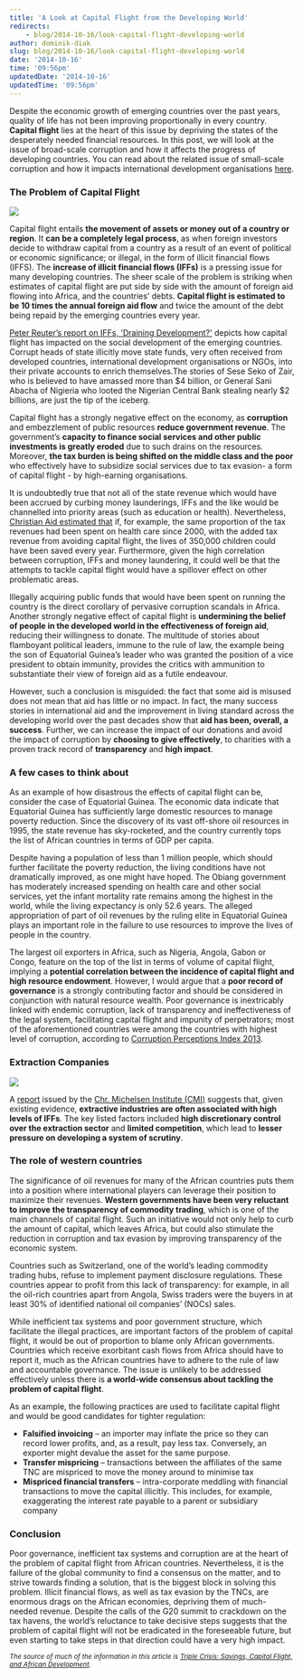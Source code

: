 ```yaml
---
title: 'A Look at Capital Flight from the Developing World'
redirects:
    - blog/2014-10-16/look-capital-flight-developing-world
author: dominik-diak
slug: blog/2014-10-16/look-capital-flight-developing-world
date: '2014-10-16'
time: '09:56pm'
updatedDate: '2014-10-16'
updatedTime: '09:56pm'
---
```

Despite the economic growth of emerging countries over the past years, quality of life has not been improving proportionally in every country. **Capital flight** lies at the heart of this issue by depriving the states of the desperately needed financial resources. In this post, we will look at the issue of broad-scale corruption and how it affects the progress of developing countries. You can read about the related issue of small-scale corruption and how it impacts international development organisations [here](https://www.givingwhatwecan.org/blog/2014-10-07/donating-in-face-corruption).

### The Problem of Capital Flight

![](/images/uploads/capital-flight-hurting-greece1.jpg)

Capital flight entails **the movement of assets or money out of a country or region**. It **can be a completely legal process**, as when foreign investors decide to withdraw capital from a country as a result of an event of political or economic significance; or illegal, in the form of illicit financial flows (IFFS). The **increase of illicit financial flows (IFFs)** is a pressing issue for many developing countries. The sheer scale of the problem is striking when estimates of capital flight are put side by side with the amount of foreign aid flowing into Africa, and the countries’ debts. **Capital flight is estimated to be 10 times the annual foreign aid flow** and twice the amount of the debt being repaid by the emerging countries every year.

[Peter Reuter’s report on IFFs, 'Draining Development?'](https://openknowledge.worldbank.org/bitstream/handle/10986/2242/668150PUB0EPI0067848B09780821388693.pdf?sequence=1) depicts how capital flight has impacted on the social development of the emerging countries. Corrupt heads of state illicitly move state funds, very often received from developed countries, international development organisations or NGOs, into their private accounts to enrich themselves.The stories of Sese Seko of Zair, who is believed to have amassed more than $4 billion, or General Sani Abacha of Nigieria who looted the Nigerian Central Bank stealing nearly $2 billions, are just the tip of the iceberg.

Capital flight has a strongly negative effect on the economy, as **corruption** and embezzlement of public resources **reduce government revenue**. The government’s **capacity to finance social services and other public investments is greatly eroded** due to such drains on the resources. Moreover, **the tax burden is being shifted on the middle class and the poor** who effectively have to subsidize social services due to tax evasion- a form of capital flight - by high-earning organisations.

It is undoubtedly true that not all of the state revenue which would have been accrued by curbing money launderings, IFFs and the like would be channelled into priority areas (such as education or health). Nevertheless, [Christian Aid estimated that](http://www.christianaid.org.uk/images/deathandtaxes.pdf) if, for example, the same proportion of the tax revenues had been spent on health care since 2000, with the added tax revenue from avoiding capital flight, the lives of 350,000 children could have been saved every year. Furthermore, given the high correlation between corruption, IFFs and money laundering, it could well be that the attempts to tackle capital flight would have a spillover effect on other problematic areas.

Illegally acquiring public funds that would have been spent on running the country is the direct corollary of pervasive corruption scandals in Africa. Another strongly negative effect of capital flight is **undermining the belief of people in the developed world in the effectiveness of foreign aid**, reducing their willingness to donate. The multitude of stories about flamboyant political leaders, immune to the rule of law, the example being the son of Equatorial Guinea’s leader who was granted the position of a vice president to obtain immunity, provides the critics with ammunition to substantiate their view of foreign aid as a futile endeavour.

However, such a conclusion is misguided: the fact that some aid is misused does not mean that aid has little or no impact. In fact, the many success stories in international aid and the improvement in living standard across the developing world over the past decades show that **aid has been, overall, a success**. Further, we can increase the impact of our donations and avoid the impact of corruption by **choosing to give effectively**, to charities with a proven track record of **transparency** and **high impact**.

### A few cases to think about

As an example of how disastrous the effects of capital flight can be, consider the case of Equatorial Guinea. The economic data indicate that Equatorial Guinea has sufficiently large domestic resources to manage poverty reduction. Since the discovery of its vast off-shore oil resources in 1995, the state revenue has sky-rocketed, and the country currently tops the list of African countries in terms of GDP per capita.

Despite having a population of less than 1 million people, which should further facilitate the poverty reduction, the living conditions have not dramatically improved, as one might have hoped. The Obiang government has moderately increased spending on health care and other social services, yet the infant mortality rate remains among the highest in the world, while the living expectancy is only 52.6 years. The alleged appropriation of part of oil revenues by the ruling elite in Equatorial Guinea plays an important role in the failure to use resources to improve the lives of people in the country.

The largest oil exporters in Africa, such as Nigeria, Angola, Gabon or Congo, feature on the top of the list in terms of volume of capital flight, implying a **potential correlation between the incidence of capital flight and high resource endowment**. However, I would argue that a **poor record of governance** is a strongly contributing factor and should be considered in conjunction with natural resource wealth. Poor governance is inextricably linked with endemic corruption, lack of transparency and ineffectiveness of the legal system, facilitating capital flight and impunity of perpetrators; most of the aforementioned countries were among the countries with highest level of corruption, according to [Corruption Perceptions Index 2013](http://cpi.transparency.org/cpi2013/results/).

### Extraction Companies

![](/images/uploads/360_oil_rig_0309.jpg)

A [report](http://www.cmi.no/publications/file/4248-extractive-sectors-and-illicit-financial-flows.pdf) issued by the [Chr. Michelsen Institute (CMI)](http://www.cmi.no/) suggests that, given existing evidence, **extractive industries are often associated with high levels of IFFs**. The key listed factors included **high discretionary control over the extraction sector** and **limited competition**, which lead to **lesser pressure on developing a system of scrutiny**.

### The role of western countries

The significance of oil revenues for many of the African countries puts them into a position where international players can leverage their position to maximize their revenues. **Western governments have been very reluctant to improve the transparency of commodity trading**, which is one of the main channels of capital flight. Such an initiative would not only help to curb the amount of capital, which leaves Africa, but could also stimulate the reduction in corruption and tax evasion by improving transparency of the economic system.

Countries such as Switzerland, one of the world’s leading commodity trading hubs, refuse to implement payment disclosure regulations. These countries appear to profit from this lack of transparency: for example, in all the oil-rich countries apart from Angola, Swiss traders were the buyers in at least 30% of identified national oil companies’ (NOCs) sales.

While inefficient tax systems and poor government structure, which facilitate the illegal practices, are important factors of the problem of capital flight, it would be out of proportion to blame only African governments. Countries which receive exorbitant cash flows from Africa should have to report it, much as the African countries have to adhere to the rule of law and accountable governance. The issue is unlikely to be addressed effectively unless there is **a world-wide consensus about tackling the problem of capital flight**.

As an example, the following practices are used to facilitate capital flight and would be good candidates for tighter regulation:

*   **Falsified invoicing** – an importer may inflate the price so they can record lower profits, and, as a result, pay less tax. Conversely, an exporter might devalue the asset for the same purpose.
*   **Transfer mispricing** – transactions between the affiliates of the same TNC are mispriced to move the money around to minimise tax
*   **Mispriced financial transfers** – intra-corporate meddling with financial transactions to move the capital illicitly. This includes, for example, exaggerating the interest rate payable to a parent or subsidiary company

### Conclusion

Poor governance, inefficient tax systems and corruption are at the heart of the problem of capital flight from African countries. Nevertheless, it is the failure of the global community to find a consensus on the matter, and to strive towards finding a solution, that is the biggest block in solving this problem. Illicit financial flows, as well as tax evasion by the TNCs, are enormous drags on the African economies, depriving them of much-needed revenue. Despite the calls of the G20 summit to crackdown on the tax havens, the world’s reluctance to take decisive steps suggests that the problem of capital flight will not be eradicated in the foreseeable future, but even starting to take steps in that direction could have a very high impact.

<small>_The source of much of the information in this article is [Triple Crisis: Savings, Capital Flight, and African Development](http://triplecrisis.com/?p=10294)._</small>